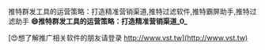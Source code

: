 推特群发工具的运营策略：打造精准营销渠道,推特过滤软件,推特霸屏助手,推特过滤助手
**😄推特群发工具的运营策略：打造精准营销渠道_0_**

[😍想了解推广相关软件的朋友请登录 http://www.vst.tw](http://www.vst.tw)



